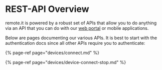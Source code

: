 # REST-API Overview

remote.it is powered by a robust set of APIs that allow you to do anything via an API that you can do with our [web portal](https://app.remote.it) or mobile applications.

Below are pages documenting our various APIs. It is best to start with the authentication docs since all other APIs require you to authenticate:

{% page-ref page="devices/connect.md" %}

{% page-ref page="devices/device-connect-stop.md" %}





